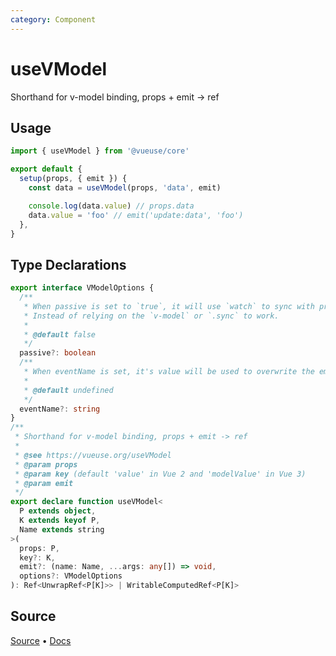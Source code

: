 ```yaml
---
category: Component
---
```


# useVModel

Shorthand for v-model binding, props + emit -> ref

## Usage

```js
import { useVModel } from '@vueuse/core'

export default {
  setup(props, { emit }) {
    const data = useVModel(props, 'data', emit)

    console.log(data.value) // props.data
    data.value = 'foo' // emit('update:data', 'foo')
  },
}
```


<!--FOOTER_STARTS-->
## Type Declarations

```typescript
export interface VModelOptions {
  /**
   * When passive is set to `true`, it will use `watch` to sync with props and ref.
   * Instead of relying on the `v-model` or `.sync` to work.
   *
   * @default false
   */
  passive?: boolean
  /**
   * When eventName is set, it's value will be used to overwrite the emit event name.
   *
   * @default undefined
   */
  eventName?: string
}
/**
 * Shorthand for v-model binding, props + emit -> ref
 *
 * @see https://vueuse.org/useVModel
 * @param props
 * @param key (default 'value' in Vue 2 and 'modelValue' in Vue 3)
 * @param emit
 */
export declare function useVModel<
  P extends object,
  K extends keyof P,
  Name extends string
>(
  props: P,
  key?: K,
  emit?: (name: Name, ...args: any[]) => void,
  options?: VModelOptions
): Ref<UnwrapRef<P[K]>> | WritableComputedRef<P[K]>
```

## Source

[Source](https://github.com/vueuse/vueuse/blob/main/packages/core/useVModel/index.ts) • [Docs](https://github.com/vueuse/vueuse/blob/main/packages/core/useVModel/index.md)


<!--FOOTER_ENDS-->
